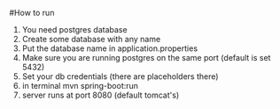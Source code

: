 #How to run
1. You need postgres database
2. Create some database with any name
3. Put the database name in application.properties
4. Make sure you are running postgres on the same port (default is set 5432)
5. Set your db credentials (there are placeholders there)
6. in terminal mvn spring-boot:run
7. server runs at port 8080 (default tomcat's)
